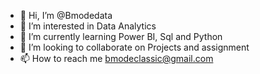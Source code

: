 - 👋 Hi, I’m @Bmodedata
- 👀 I’m interested in Data Analytics 
- 🌱 I’m currently learning Power BI, Sql and Python
- 💞️ I’m looking to collaborate on Projects and assignment
- 📫 How to reach me bmodeclassic@gmail.com

<!---
Bmodedata/Bmodedata is a ✨ special ✨ repository because its `README.md` (this file) appears on your GitHub profile.
You can click the Preview link to take a look at your changes.
--->
